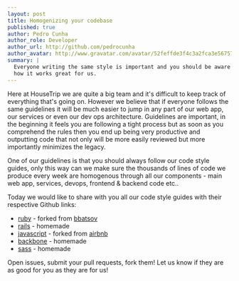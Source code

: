 ```yaml
---
layout: post
title: Homogenizing your codebase
published: true
author: Pedro Cunha
author_role: Developer
author_url: http://github.com/pedrocunha
author_avatar: http://www.gravatar.com/avatar/52feffde3f4c3a2fca3e56757f10c269.png
summary: |
  Everyone writing the same style is important and you should be aware of
  how it works great for us.
---
```


Here at HouseTrip we are quite a big team and it's difficult to keep track of
everything that's going on. However we believe that if everyone follows the same
guidelines it will be much easier to jump in any part of our web app, our 
services or even our dev ops architecture. Guidelines are important, in the 
beginning it feels you are following a tight process but as soon as you 
comprehend the rules then you end up being very productive and outputting code
that not only will be more easily reviewed but more importantly minimizes the
legacy. 

One of our guidelines is that you should always follow our code style guides,
only this way can we make sure the thousands of lines of code we produce every
week are homogenous through all our components - main web app, services, devops,
frontend & backend code etc.. 

Today we would like to share with you all our code style guides with their
respective Github links:

- [ruby](https://github.com/HouseTrip/ruby-style-guide) - forked from [bbatsov](https://github.com/HouseTrip/ruby-style-guide)
- [rails](https://github.com/HouseTrip/rails-style-guide) - homemade
- [javascript](https://github.com/HouseTrip/javascript) - forked from 
[airbnb](https://github.com/airbnb/javascript)
- [backbone](https://github.com/HouseTrip/backbone-style-guide) - homemade
- [sass](https://github.com/HouseTrip/css-style-guide) - homemade

Open issues, submit your pull requests, fork them! Let us know if they are
as good for you as they are for us!
